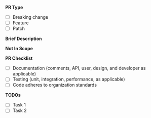 <!---
    This is a comment. So are other lines like it. No need to delete them
    before submitting your PR. If you need help on submitting a PR please
    see our tutorial at https://nwchemex-project.github.io/.github/resources/github/pull_request.html
--->

<!---
    As of 12/7/2022 GitHub does not allow multiple PR templates. Our solution
    is to create one master PR template for all use cases, please delete the
    use cases which are not relevant for your PR. Sorry about the extra step.
--->

<!---
    General PR Questions
    ====================
    Please answer all questions in this section for all PRs.
--->

**PR Type**
<!---
    Please check the corresponding box.

    "Breaking change" is a PR which will break existing user-facing code. These
    types of PRs must be discussed in advance. They may be very small, or very
    extensive PRs depending on the change.

    A "feature" is a PR which adds a major new capability, massively overhauls
    an existing feature, writes entirely new documentation pages, or optimizes
    an extensive algorithm. Features usually take at least a week to implement.

    A "patch" is a PR which touches relatively few lines of code. Patches
    usually address bugs, minor performance issues, typos, clarify
    documentation, etc. Most patches are ready to go in a day or two.
--->

- [ ] Breaking change
- [ ] Feature
- [ ] Patch

**Brief Description**
<!---
    In a couple sentences, describe what this pull request will accomplish. If
    there is a corresponding issue please link to it with
    [closing words](
        https://docs.github.com/en/issues/tracking-your-work-with-issues/linking-a-pull-request-to-an-issue#linking-a-pull-request-to-an-issue-
        using-a-keyword)
    as appropriate. If the goal is more complicated than can be articulated in
    a few sentences, please first open an issue and explain it in detail
    there.
--->

**Not In Scope**
<!---
    Some features have obvious extensions or use cases. If you're only targeting
    a specific use case and don't want to worry about other use cases in this
    PR please make that clear. As appropriate, open an issue for anything not in scope that will need to be or
    could be done in the future.
--->



**PR Checklist**

<!---
    This checklist is meant for developers who are part of the NWChemEx-Project
    organization. If you are an outside collaborator, who only occasionally
    contributes little tweaks, we're just happy to get your contribution. The
    reviewers will happily make any changes needed to bring your contribution
    up to snuff.

    For developers who are part of the organization, and outside collaborators making frequent or large contributions, know that the NWChemEx-Project
    organization strives to be an exemplar of code quality. Unless you have
    advance approval, your PR will not be merged until all relevant items on the
    checklist have been addressed. That said, if you're new, we're certainly
    willing to help out, answer questions, and point you to the right resources.
--->

- [ ] Documentation (comments, API, user, design, and developer as applicable)
- [ ] Testing (unit, integration, performance, as applicable)
- [ ] Code adheres to organization standards

<!---
    Draft PRs Only
    ==============

    We strongly encourage all PR authors to open PRs as early as possible.
    When you do that your PR is usually not ready for review. Fill this section
    out in that case. Note we encourage breaking PRs down into chunks which
    can be merged within two weeks. If you expect that your TODO list is too
    large please break the PR down into smaller PRs.
--->

**TODOs**
<!---
    Please include a list of what needs to be done beyond the normal PR
    checklist.
--->

- [ ] Task 1
- [ ] Task 2
